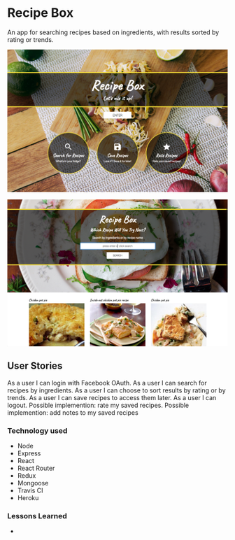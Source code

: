 # Recipe Box

An app for searching recipes based on ingredients, with results sorted by rating or trends.

![screenshot](/Recipe-Box_Screenshot-Splash.png?raw=true "Splash Page")

![screenshot](/Recipe-Box_Screenshot-Main.png?raw=true "Main Page")

## User Stories
As a user I can login with Facebook OAuth.
As a user I can search for recipes by ingredients.
As a user I can choose to sort results by rating or by trends.
As a user I can save recipes to access them later.
As a user I can logout.
Possible implemention: rate my saved recipes.
Possible implemention: add notes to my saved recipes

### Technology used

* Node
* Express
* React
* React Router
* Redux
* Mongoose
* Travis CI
* Heroku

### Lessons Learned

*
